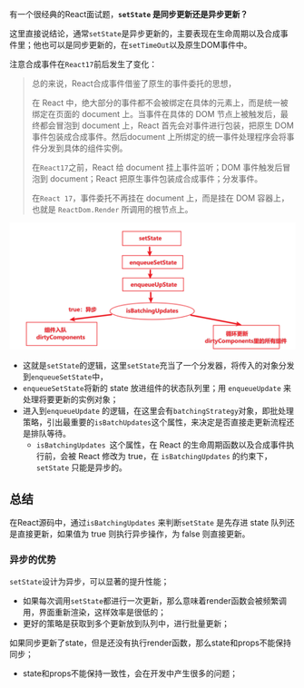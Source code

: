 有一个很经典的React面试题，**`setState` 是同步更新还是异步更新？**

这里直接说结论，通常`setState`是异步更新的，主要表现在生命周期以及合成事件里；他也可以是同步更新的，在`setTimeOut`以及原生DOM事件中。

注意合成事件在`React17`前后发生了变化：

> 总的来说，React合成事件借鉴了原生的事件委托的思想，
>
> 在 React 中，绝大部分的事件都不会被绑定在具体的元素上，而是统一被绑定在页面的 document 上。当事件在具体的 DOM 节点上被触发后，最终都会冒泡到 document 上，React 首先会对事件进行包装，把原生 DOM 事件包装成合成事件。然后document 上所绑定的统一事件处理程序会将事件分发到具体的组件实例。
>
> 在`React17`之前，React 给 document 挂上事件监听；DOM 事件触发后冒泡到 document；React 把原生事件包装成合成事件；分发事件。
>
> 在` React 17 `，事件委托不再挂在 document 上，而是挂在 DOM 容器上，也就是 `ReactDom.Render` 所调用的根节点上。

![image-20210307171736359](./pic/image-setState.png)

+ 这就是`setState`的逻辑，这里`setState`充当了一个分发器，将传入的对象分发到`enqueueSetState`中，
+ `enqueueSetState`将新的 state 放进组件的状态队列里；用 `enqueueUpdate` 来处理将要更新的实例对象；
+ 进入到`enqueueUpdate` 的逻辑，在这里会有`batchingStrategy`对象，即批处理策略，引出最重要的`isBatchUpdates`这个属性，来决定是否直接走更新流程还是排队等待。
  + `isBatchingUpdates `这个属性，在 React 的生命周期函数以及合成事件执行前，会被 React 修改为 true，在 `isBatchingUpdates` 的约束下，`setState` 只能是异步的。

## 总结

在React源码中，通过`isBatchingUpdates` 来判断`setState` 是先存进 state 队列还是直接更新，如果值为 true 则执行异步操作，为 false 则直接更新。

### 异步的优势

`setState`设计为异步，可以显著的提升性能；

+ 如果每次调用`setState`都进行一次更新，那么意味着render函数会被频繁调用，界面重新渲染，这样效率是很低的；
+ 更好的策略是获取到多个更新放到队列中，进行批量更新；

如果同步更新了state，但是还没有执行render函数，那么state和props不能保持同步；

+ state和props不能保持一致性，会在开发中产生很多的问题；
